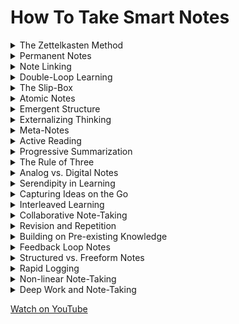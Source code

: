 # How To Take Smart Notes
<details>

<summary>The Zettelkasten Method</summary>

- A note-taking system that fosters idea generation and connections.

- Each note is a building block for knowledge, leading to better understanding.

- Linking notes allows for innovative thinking.

</details>

<details>

<summary>Permanent Notes</summary>

- Transforming fleeting notes into permanent notes for long-term learning.

- Creating a structure for notes fosters memory retention and recall.

- Permanent notes serve as a knowledge archive.

</details>

<details>

<summary>Note Linking</summary>

- Connecting related notes leads to the discovery of new insights.

- Linking notes stimulates creativity and critical thinking.

- It's a way to foster a web of knowledge.

</details>

<details>

<summary>Double-Loop Learning</summary>

- Reflecting on your own notes and thinking processes for continuous improvement.

- Questioning and refining your note-taking methods lead to smart learning.

- Double-loop learning enhances self-directed learning.

</details>

<details>

<summary>The Slip-Box</summary>

- A physical or digital system for organizing and managing notes.

- The slip-box is a tool for efficient retrieval and linking of knowledge.

- It's a key element of the Zettelkasten method.

</details>

<details>

<summary>Atomic Notes</summary>

- Breaking down complex ideas into small, atomic notes for clarity and flexibility.

- Atomic notes are more versatile for connecting ideas and fostering understanding.

- It's a technique to optimize knowledge transfer.

</details>

<details>

<summary>Emergent Structure</summary>

- Allowing your notes to naturally form structures and connections over time.

- An emergent structure enables organic and creative learning.

- Structure evolves as your understanding deepens.

</details>

<details>

<summary>Externalizing Thinking</summary>

- Using notes to externalize your thoughts and ideas for better analysis.

- Externalization aids in distancing and clarifying your thinking.

- It's a method for smarter thinking.

</details>

<details>

<summary>Meta-Notes</summary>

- Notes about the process of taking notes and your learning journey.

- Meta-notes help you refine your note-taking approach and improve learning.

- They enable self-awareness in your learning process.

</details>

<details>

<summary>Active Reading</summary>

- Engaging with the text actively by taking notes and summarizing key points.

- Active reading leads to better comprehension and retention of knowledge.

- It's a strategy for smart note-taking.

</details>

<details>

<summary>Progressive Summarization</summary>

- Layered summarization to distill information progressively.

- Summarization aids in highlighting the most crucial information.

- Progressive summarization helps in focusing on key concepts.

</details>

<details>

<summary>The Rule of Three</summary>

- Focusing on three key points for better retention and application of knowledge.

- The rule of three simplifies complex ideas for better understanding.

- It's a mnemonic technique for smarter notes.

</details>

<details>

<summary>Analog vs. Digital Notes</summary>

- Choosing between handwritten and digital note-taking methods.

- Each has its advantages; analog may foster deeper understanding, while digital offers easy retrieval.

- Select the method that suits your needs.

</details>

<details>

<summary>Serendipity in Learning</summary>

- Fostering serendipity by creating an environment for chance discoveries.

- Allowing for randomness in your note connections can lead to unexpected insights.

- Serendipity enhances creative thinking.

</details>

<details>

<summary>Capturing Ideas on the Go</summary>

- Recording ideas and notes wherever and whenever they arise.

- Smartphones and apps facilitate capturing notes on the go.

- Capturing ideas ensures you don't lose valuable insights.

</details>

<details>

<summary>Interleaved Learning</summary>

- Mixing and interleaving different subjects and notes for improved retention.

- Interleaved learning challenges your brain and fosters deeper understanding.

- It's a strategy for smarter note organization.

</details>

<details>

<summary>Collaborative Note-Taking</summary>

- Sharing and collaborating on notes with peers or colleagues.

- Collaborative note-taking promotes collective knowledge building.

- It's a way to accelerate learning through teamwork.

</details>

<details>

<summary>Revision and Repetition</summary>

- Regularly revisiting and revising your notes for better retention.

- Spaced repetition aids in long-term memory retention.

- Revision and repetition enhance smart learning.

</details>

<details>

<summary>Building on Pre-existing Knowledge</summary>

- Connecting new notes and ideas with your existing knowledge base.

- Building on previous knowledge accelerates learning and understanding.

- It's a technique for smart note linking.

</details>

<details>

<summary>Feedback Loop Notes</summary>

- Creating notes for feedback received and improvements made.

- Feedback loop notes help you track your learning progress.

- They encourage self-correction and growth.

</details>

<details>

<summary>Structured vs. Freeform Notes</summary>

- Choosing between structured and freeform note-taking approaches.

- Structured notes offer clarity, while freeform notes allow for creativity.

- Select the style that suits your learning objectives.

</details>

<details>

<summary>Rapid Logging</summary>

- Quick and concise note-taking, especially for capturing fleeting ideas.

- Rapid logging aids in not losing valuable insights in the moment.

- It's a method for efficient note capture.

</details>

<details>

<summary>Non-linear Note-Taking</summary>

- Embracing non-linear note structures for more creative thinking.

- Non-linear notes allow for diverse connections and perspectives.

- It's a strategy for fostering innovative learning.

</details>

<details>

<summary>Deep Work and Note-Taking</summary>

- Using notes to facilitate deep, focused work and problem-solving.

- Deep work enhances concentration and productivity.

- Notes support deep work by organizing thoughts.

</details>


<a href="https://www.youtube.com/watch?v=43QNDpBlPdc&list=PLDLrZRydP0jVve5YYtN3KG2NjoFxTuA9-&pp=iAQB" target="_blank">Watch on YouTube</a>
